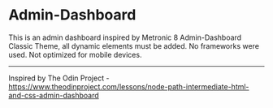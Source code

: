 # Admin-Dashboard
This is an admin dashboard inspired by Metronic 8 Admin-Dashboard Classic Theme, all dynamic elements must be added. No frameworks were used. Not optimized for mobile devices.

---
Inspired by The Odin Project - https://www.theodinproject.com/lessons/node-path-intermediate-html-and-css-admin-dashboard

